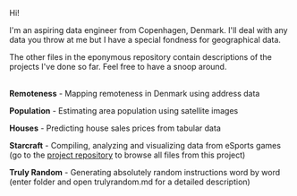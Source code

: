 Hi!

I'm an aspiring data engineer from Copenhagen, Denmark. I'll deal with any data you throw at me but I have a special fondness for geographical data.

The other files in the eponymous repository contain descriptions of the projects I've done so far. Feel free to have a snoop around.
<br/><br/>

**Remoteness** - Mapping remoteness in Denmark using address data

**Population** - Estimating area population using satellite images

**Houses** - Predicting house sales prices from tabular data

**Starcraft** - Compiling, analyzing and visualizing data from eSports games (go to the [project repository](https://github.com/JackyVSO/Starcraft/tree/main) to browse all files from this project)

**Truly Random** - Generating absolutely random instructions word by word (enter folder and open trulyrandom.md for a detailed description)

